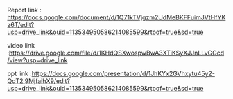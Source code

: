 Report link : https://docs.google.com/document/d/1Q71kTVjgzm2UdMeBKFFuimJVtHfYKz6T/edit?usp=drive_link&ouid=113534950586214085599&rtpof=true&sd=true


video link :https://drive.google.com/file/d/1KHdQSXwospwBwA3XTiKSyXJJnLLvGGcd/view?usp=drive_link

ppt link :https://docs.google.com/presentation/d/1JhKYx2GVhxytu45y2-QdT2l9MjfaihX9/edit?usp=drive_link&ouid=113534950586214085599&rtpof=true&sd=true
